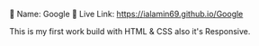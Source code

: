 🚩 Name: Google
🔗 Live Link: https://ialamin69.github.io/Google


This is my first work build with HTML &amp; CSS also it's Responsive.
